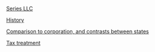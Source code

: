 [Series LLC](https://en.m.wikipedia.org/wiki/Series_LLC)



[History](https://en.m.wikipedia.org/wiki/Series_LLC#History)

[Comparison to corporation, and contrasts between states](https://en.m.wikipedia.org/wiki/Series_LLC#Comparison_to_corporation,_and_contrasts_between_states)

[Tax treatment](https://en.m.wikipedia.org/wiki/Series_LLC#Taxation_treatment)
